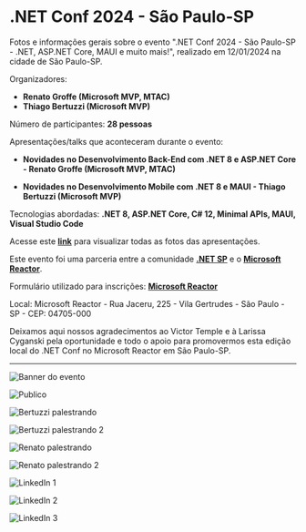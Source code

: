# .NET Conf 2024 - São Paulo-SP
Fotos e informações gerais sobre o evento ".NET Conf 2024 - São Paulo-SP - .NET, ASP.NET Core, MAUI e muito mais!", realizado em 12/01/2024 na cidade de São Paulo-SP.

Organizadores:
- **Renato Groffe (Microsoft MVP, MTAC)**
- **Thiago Bertuzzi (Microsoft MVP)**

Número de participantes: **28 pessoas**

Apresentações/talks que aconteceram durante o evento:
* **Novidades no Desenvolvimento Back-End com .NET 8 e ASP.NET Core - Renato Groffe (Microsoft MVP, MTAC)**

* **Novidades no Desenvolvimento Mobile com .NET 8 e MAUI - Thiago Bertuzzi (Microsoft MVP)**

Tecnologias abordadas: **.NET 8, ASP.NET Core, C# 12, Minimal APIs, MAUI, Visual Studio Code**

Acesse este [**link**](/img/) para visualizar todas as fotos das apresentações.

Este evento foi uma parceria entre a comunidade [**.NET SP**](https://www.meetup.com/dotnet-Sao-Paulo/) e o [**Microsoft Reactor**](https://www.meetup.com/Microsoft-Reactor-Sao-Paulo/).

Formulário utilizado para inscrições: [**Microsoft Reactor**](https://developer.microsoft.com/pt-br/reactor/events/21403/?wt.mc_id=1reg_21403_webpage_reactor)

Local: Microsoft Reactor - Rua Jaceru, 225 - Vila Gertrudes - São Paulo - SP - CEP: 04705-000

Deixamos aqui nossos agradecimentos ao Victor Temple e à Larissa Cyganski pela oportunidade e todo o apoio para promovermos esta edição local do .NET Conf no Microsoft Reactor em São Paulo-SP.

---

![Banner do evento](img/banner.png)

![Publico](img/01.jpg)

![Bertuzzi palestrando](img/02.jpg)

![Bertuzzi palestrando 2](img/03.jpg)

![Renato palestrando](img/04.jpg)

![Renato palestrando 2](img/05.jpg)

![LinkedIn 1](img/l-01.png)

![LinkedIn 2](img/l-02.png)

![LinkedIn 3](img/l-03.png)
